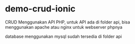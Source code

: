# demo-crud-ionic
CRUD Menggunakan API PHP, untuk API ada di folder api, bisa menggunakan apache atau nginx untuk webserver phpnya

database menggunakan mysql sudah tersedia di folder api
